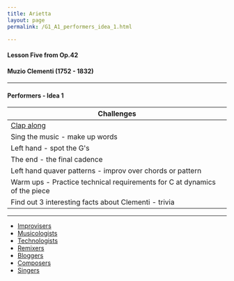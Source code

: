 ```yaml
---
title: Arietta
layout: page
permalink: /G1_A1_performers_idea_1.html

---
```



#### Lesson Five from Op.42

#### Muzio Clementi (1752 - 1832)

***

#### Performers - Idea 1




| Challenges | 
| ------------ | 
| [Clap along](arietta_p1.html)       |
| Sing the music - make up words      |
| Left hand - spot the G's	       |
| The end - the final cadence|
|Left hand quaver patterns - improv over chords or pattern|
|Warm ups - Practice technical requirements for C at dynamics of the piece|
|Find out 3 interesting facts about Clementi - trivia|

***

* [Improvisers](G1_A1_improvisers.html)
* [Musicologists](G1_A1_musicologists.html)
* [Technologists](G1_A1_technologists.html)
* [Remixers](G1_A1_remixers.html)
* [Bloggers](G1_A1_bloggers.html)
* [Composers](G1_A1_composers.html)
* [Singers](G1_A1_singers.html)


